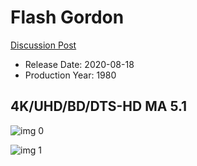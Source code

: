 # Flash Gordon

[Discussion Post](https://www.avsforum.com/threads/bass-eq-for-filtered-movies.2995212/post-59883758)

* Release Date: 2020-08-18
* Production Year: 1980

## 4K/UHD/BD/DTS-HD MA 5.1

![img 0](https://i.imgur.com/DLGbgRq.jpg)

![img 1](https://i.imgur.com/Lmsolyp.png)

